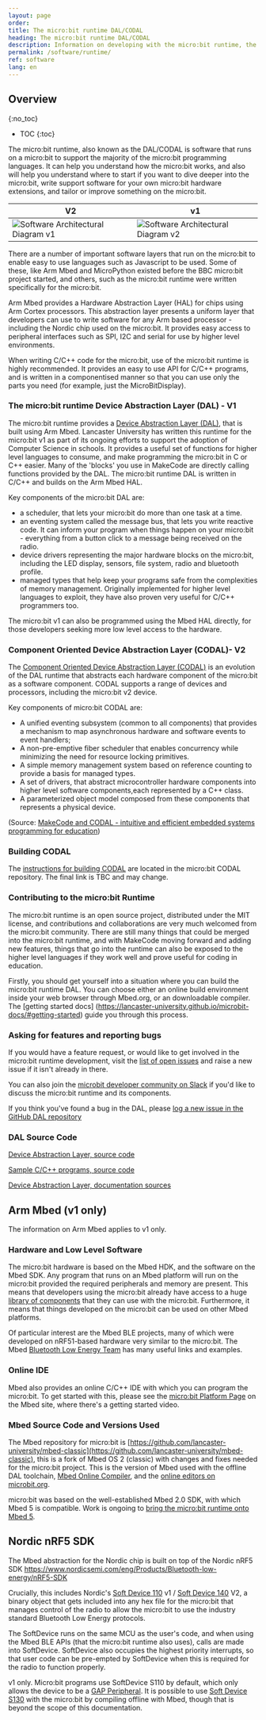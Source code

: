 ```yaml
---
layout: page
order:
title: The micro:bit runtime DAL/CODAL
heading: The micro:bit runtime DAL/CODAL
description: Information on developing with the micro:bit runtime, the low level C/C++ tool on which much of the software ecosystem for the micro:bit is built.
permalink: /software/runtime/
ref: software
lang: en
---
```


## Overview
{:no_toc}

* TOC
{:toc}

The micro:bit runtime, also known as the DAL/CODAL is software that runs on a micro:bit to support the majority of the micro:bit programming languages. It can help you understand how the micro:bit works, and also will help you understand where to start if you want to dive deeper into the micro:bit, write support software for your own micro:bit hardware extensions, and tailor or improve something on the micro:bit.

| V2   | v1
| ---- | ---- 
|![Software Architectural Diagram v1](/docs/software/assets/software-overview-v2.svg) | ![Software Architectural Diagram v2](/docs/software/assets/software-overview.svg)

There are a number of important software layers that run on the micro:bit to enable easy to use languages such as Javascript to be used. Some of these, like Arm Mbed and MicroPython existed before the BBC micro:bit project started, and others, such as the micro:bit runtime were written specifically for the micro:bit.

Arm Mbed provides a Hardware Abstraction Layer (HAL) for chips using Arm Cortex processors. This abstraction layer presents a uniform layer that developers can use to write software for any Arm based processor - including the Nordic chip used on the micro:bit. It provides easy access to peripheral interfaces such as SPI, I2C and serial for use by higher level environments.

When writing C/C++ code for the micro:bit, use of the micro:bit runtime is highly recommended. It provides an easy to use API for C/C++ programs, and is written in a componentised manner so that you can use only the parts you need (for example, just the MicroBitDisplay).

### The micro:bit runtime Device Abstraction Layer (DAL) - V1

The micro:bit runtime provides a [Device Abstraction Layer (DAL)](https://lancaster-university.github.io/microbit-docs/), that is built using Arm Mbed. Lancaster University has written this runtime for the micro:bit <span class="v1">v1</span> as part of its ongoing efforts to support the adoption of Computer Science in schools. It provides a useful set of functions for higher level languages to consume, and make programming the micro:bit in C or C++ easier. Many of the 'blocks' you use in MakeCode are directly calling functions provided by the DAL. The micro:bit runtime DAL is written in C/C++ and builds on the Arm Mbed HAL.

Key components of the micro:bit DAL are:

- a scheduler, that lets your micro:bit do more than one task at a time.
- an eventing system called the message bus, that lets you write reactive code. It can inform your program when things happen on your micro:bit - everything from a button click to a message being received on the radio.
- device drivers representing the major hardware blocks on the micro:bit, including the LED display, sensors, file system, radio and bluetooth profile.
- managed types that help keep your programs safe from the complexities of memory management. Originally implemented for higher level languages to exploit, they have also proven very useful for C/C++ programmers too.

The micro:bit <span class="v1">v1</span> can also be programmed using the Mbed HAL directly, for those developers seeking more low level access to the hardware.

### Component Oriented Device Abstraction Layer (CODAL)- V2
The [Component Oriented Device Abstraction Layer (CODAL)](https://lancaster-university.github.io/codal/) is an evolution of the DAL runtime that abstracts each hardware component of the micro:bit as a software component. CODAL supports a range of devices and processors, including the micro:bit <span class="v2">v2</span> device.

Key components of micro:bit CODAL are:

- A unified eventing subsystem (common to all components) that provides a mechanism to map asynchronous hardware and software events to event handlers;
- A non-pre-emptive fiber scheduler that enables concurrency while minimizing the need for resource locking primitives.
- A simple memory management system based on reference counting to provide a basis for managed types.
- A set of drivers, that abstract microcontroller hardware components into higher level software components,each represented by a C++ class.
- A parameterized object model composed from these components that represents a physical device.

(Source: [MakeCode and CODAL - intuitive and efficient embedded systems programming for education](https://tech.microbit.org/projects/MakeCode-and-CODAL/))

### Building CODAL

The [instructions for building CODAL](https://github.com/microbit-foundation/codal/blob/master/mb-build-instructions.md) are located in the micro:bit CODAL repository. The final link is TBC and may change.

### Contributing to the micro:bit Runtime

The micro:bit runtime is an open source project, distributed under the MIT license, and contributions and collaborations are very much welcomed from the micro:bit community. There are still many things that could be merged into the micro:bit runtime, and with MakeCode moving forward and adding new features, things that go into the runtime can also be exposed to the higher level languages if they work well and prove useful for coding in education.

Firstly, you should get yourself into a situation where you can build the micro:bit runtime DAL. You can choose either an online build environment inside your web browser through Mbed.org, or an downloadable compiler. The [getting started docs] (https://lancaster-university.github.io/microbit-docs/#getting-started) guide you through this process.

### Asking for features and reporting bugs

If you would have a feature request, or would like to get involved in the micro:bit runtime development, visit the [list of open issues](https://github.com/lancaster-university/microbit-dal/issues) and raise a new issue if it isn't already in there.

You can also join the [microbit developer community on Slack](/community) if you'd like to discuss the micro:bit runtime and its components.

If you think you've found a bug in the DAL, please [log a new issue in the GitHub DAL repository](https://github.com/lancaster-university/microbit-dal/issues/new)

### DAL Source Code

[Device Abstraction Layer, source code](https://github.com/lancaster-university/microbit-dal)

[Sample C/C++ programs, source code](https://github.com/lancaster-university/microbit-samples)

[Device Abstraction Layer, documentation sources](https://github.com/lancaster-university/microbit-docs)

## Arm Mbed (v1 only)

The information on Arm Mbed applies to <span class="v1">v1</span> only.

### Hardware and Low Level Software

The micro:bit hardware is based on the Mbed HDK, and the software on the Mbed SDK. Any program that runs on an Mbed platform will run on the micro:bit provided the required peripherals and memory are present. This means that developers using the micro:bit already have access to a huge [library of components](https://developer.mbed.org/components/) that they can use with the micro:bit. Furthermore, it means that things developed on the micro:bit can be used on other Mbed platforms.

Of particular interest are the Mbed BLE projects, many of which were developed on nRF51-based hardware very similar to the micro:bit. The Mbed [Bluetooth Low Energy Team](https://developer.mbed.org/teams/Bluetooth-Low-Energy/) has many useful links and examples.

### Online IDE

Mbed also provides an online C/C++ IDE with which you can program the micro:bit. To get started with this, please see the [micro:bit Platform Page](http://developer.mbed.org/platforms/Microbit) on the Mbed site, where there's a getting started video.

### Mbed Source Code and Versions Used

The Mbed repository for micro:bit is [https://github.com/lancaster-university/mbed-classic](https://github.com/lancaster-university/mbed-classic), this is a fork of Mbed OS 2 (classic) with changes and fixes needed for the micro:bit project. This is the version of Mbed used with the offline DAL toolchain, [Mbed Online Compiler](https://ide.mbed.com/compiler/), and the [online editors on microbit.org](https://microbit.org/code).

micro:bit was based on the well-established Mbed 2.0 SDK, with which Mbed 5 is compatible. Work is ongoing to [bring the micro:bit runtime onto Mbed 5](https://github.com/lancaster-university/microbit-dal/issues/224).

## Nordic nRF5 SDK

The Mbed abstraction for the Nordic chip is built on top of the Nordic nRF5 SDK https://www.nordicsemi.com/eng/Products/Bluetooth-low-energy/nRF5-SDK

Crucially, this includes Nordic's [Soft Device 110](https://www.nordicsemi.com/Software-and-Tools/Software/S110) <span class="v1">v1</span> / [Soft Device 140](https://www.nordicsemi.com/Software-and-tools/Software/S140) <span class="v2">V2</span>, a binary object that gets included into any hex file for the micro:bit that manages control of the radio to allow the micro:bit to use the industry standard Bluetooth Low Energy protocols.

The SoftDevice runs on the same MCU as the user's code, and when using the Mbed BLE APIs (that the micro:bit runtime also uses), calls are made into SoftDevice. SoftDevice also occupies the highest priority interrupts, so that user code can be pre-empted by SoftDevice when this is required for the radio to function properly.

<span class="v1">v1</span> only. Micro:bit programs use SoftDevice S110 by default, which only allows the device to be a [GAP Peripheral](http://bluetooth-developer.blogspot.co.uk/2016/07/microbit-and-bluetooth-roles.html). It is possible to use [Soft Device S130](https://www.nordicsemi.com/Software-and-tools/Software/S130) with the micro:bit by compiling offline with Mbed, though that is beyond the scope of this documentation.
